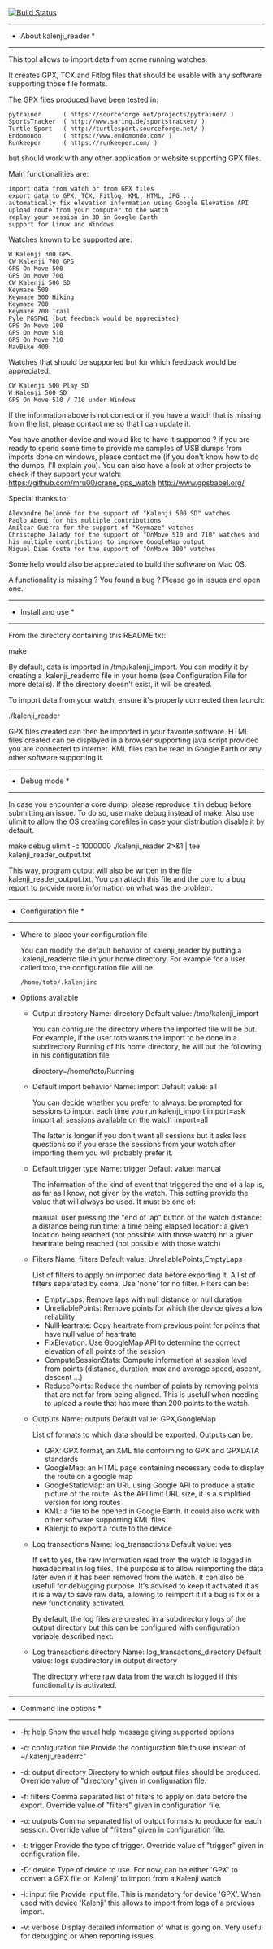 [![Build Status](https://travis-ci.org/ColinPitrat/kalenji-gps-watch-reader.svg?branch=master)](https://travis-ci.org/ColinPitrat/kalenji-gps-watch-reader)

************************
* About kalenji_reader *
************************
 
This tool allows to import data from some running watches.

It creates GPX, TCX and Fitlog files that should be usable with any software supporting those file formats.

The GPX files produced have been tested in:

    pytrainer      ( https://sourceforge.net/projects/pytrainer/ )
    SportsTracker  ( http://www.saring.de/sportstracker/ )
    Turtle Sport   ( http://turtlesport.sourceforge.net/ )
    Endomondo      ( https://www.endomondo.com/ )
    Runkeeper      ( https://runkeeper.com/ )

but should work with any other application or website supporting GPX files.

Main functionalities are:

    import data from watch or from GPX files
    export data to GPX, TCX, Fitlog, KML, HTML, JPG ...
    automatically fix elevation information using Google Elevation API
    upload route from your computer to the watch
    replay your session in 3D in Google Earth
    support for Linux and Windows 
 
 Watches known to be supported are:

    W Kalenji 300 GPS
    CW Kalenji 700 GPS
    GPS On Move 500
    GPS On Move 700
    CW Kalenji 500 SD
    Keymaze 500
    Keymaze 500 Hiking
    Keymaze 700
    Keymaze 700 Trail
    Pyle PGSPW1 (but feedback would be appreciated)
    GPS On Move 100
    GPS On Move 510
    GPS On Move 710 
    NavBike 400

Watches that should be supported but for which feedback would be appreciated:

    CW Kalenji 500 Play SD
    W Kalenji 500 SD
    GPS On Move 510 / 710 under Windows 

If the information above is not correct or if you have a watch that is missing from the list, please contact me so that I can update it.

You have another device and would like to have it supported ? If you are ready to spend some time to provide me samples of USB dumps from imports done on windows, please contact me (if you don't know how to do the dumps, I'll explain you).
You can also have a look at other projects to check if they support your watch:
    https://github.com/mru00/crane_gps_watch
    http://www.gpsbabel.org/

Special thanks to:

    Alexandre Delanoë for the support of "Kalenji 500 SD" watches
    Paolo Abeni for his multiple contributions
    Amílcar Guerra for the support of "Keymaze" watches
    Christophe Jalady for the support of "OnMove 510 and 710" watches and his multiple contributions to improve GoogleMap output
    Miguel Dias Costa for the support of "OnMove 100" watches 

Some help would also be appreciated to build the software on Mac OS.

A functionality is missing ? You found a bug ? Please go in issues and open one. 
 
 *******************
 * Install and use *
 *******************

From the directory containing this README.txt:

make

By default, data is imported in /tmp/kalenji_import. You can modify it by creating a .kalenji_readerrc file in your home (see Configuration File for more details). If the directory doesn't exist, it will be created.

To import data from your watch, ensure it's properly connected then launch:

./kalenji_reader

GPX files created can then be imported in your favorite software. HTML files created can be displayed in a browser supporting java script provided you are connected to internet. KML files can be read in Google Earth or any other software supporting it.

 **************
 * Debug mode *
 **************

In case you encounter a core dump, please reproduce it in debug before submitting an issue. To do so, use make debug instead of make. Also use ulimit to allow the OS creating corefiles in case your distribution disable it by default.

make debug
ulimit -c 1000000
./kalenji_reader 2>&1 | tee kalenji_reader_output.txt

This way, program output will also be written in the file kalenji_reader_output.txt. You can attach this file and the core to a bug report to provide more information on what was the problem.

 **********************
 * Configuration file *
 **********************

 * Where to place your configuration file

     You can modify the default behavior of kalenji_reader by putting a .kalenji_readerrc file in your home directory.
     For example for a user called toto, the configuration file will be:

       /home/toto/.kalenjirc

 * Options available

   - Output directory
      Name: directory
      Default value: /tmp/kalenji_import

      You can configure the directory where the imported file will be put. 
      For example, if the user toto wants the import to be done in a subdirectory Running of his home directory, he will put the following in his configuration file:

        directory=/home/toto/Running

   - Default import behavior
      Name: import
      Default value: all

      You can decide whether you prefer to always:
       be prompted for sessions to import each time you run kalenji_import
          import=ask
       import all sessions available on the watch
          import=all

      The latter is longer if you don't want all sessions but it asks less questions so if you erase the sessions from your watch after importing them you will probably prefer it.

   - Default trigger type
      Name: trigger
      Default value: manual

      The information of the kind of event that triggered the end of a lap is, as far as I know, not given by the watch. 
      This setting provide the value that will always be used. It must be one of:

        manual: user pressing the "end of lap" button of the watch
        distance: a distance being run
        time: a time being elapsed
        location: a given location being reached (not possible with those watch)
        hr: a given heartrate being reached (not possible with those watch) 

   - Filters
      Name: filters
      Default value: UnreliablePoints,EmptyLaps

      List of filters to apply on imported data before exporting it. A list of filters separated by coma. Use 'none' for no filter.
      Filters can be:
       - EmptyLaps: Remove laps with null distance or null duration
       - UnreliablePoints: Remove points for which the device gives a low reliability
       - NullHeartrate: Copy heartrate from previous point for points that have null value of heartrate
       - FixElevation: Use GoogleMap API to determine the correct elevation of all points of the session
       - ComputeSessionStats: Compute information at session level from points (distance, duration, max and average speed, ascent, descent ...)
       - ReducePoints: Reduce the number of points by removing points that are not far from being aligned. This is usefull when needing to upload a route that has more than 200 points to the watch.

   - Outputs
      Name: outputs
      Default value: GPX,GoogleMap

      List of formats to which data should be exported.
      Outputs can be:
       - GPX: GPX format, an XML file conforming to GPX and GPXDATA standards
       - GoogleMap: an HTML page containing necessary code to display the route on a google map
       - GoogleStaticMap: an URL using Google API to produce a static picture of the route. As the API limit URL size, it is a simplified version for long routes
       - KML: a file to be opened in Google Earth. It could also work with other software supporting KML files. 
       - Kalenji: to export a route to the device

   - Log transactions
      Name: log_transactions
      Default value: yes

      If set to yes, the raw information read from the watch is logged in hexadecimal in log files. 
      The purpose is to allow reimporting the data later even if it has been removed from the watch. It can also be usefull for debugging purpose.
      It's advised to keep it activated it as it is a way to save raw data, allowing to reimport it if a bug is fix or a new functionality activated.

      By default, the log files are created in a subdirectory logs of the output directory but this can be configured with configuration variable described next.

   - Log transactions directory
      Name: log_transactions_directory
      Default value: logs subdirectory in output directory

      The directory where raw data from the watch is logged if this functionality is activated. 

 ************************
 * Command line options *
 ************************

   - -h: help
     Show the usual help message giving supported options

   - -c: configuration file
     Provide the configuration file to use instead of ~/.kalenji_readerrc"
                 
   - -d: output directory
     Directory to which output files should be produced. Override value of "directory" given in configuration file.

   - -f: filters
     Comma separated list of filters to apply on data before the export. Override value of "filters" given in configuration file.

   - -o: outputs
     Comma separated list of output formats to produce for each session. Override value of "filters" given in configuration file.

   - -t: trigger
     Provide the type of trigger. Override value of "trigger" given in configuration file.

   - -D: device
     Type of device to use. For now, can be either 'GPX' to convert a GPX file or 'Kalenji' to import from a Kalenji watch

   - -i: input file
     Provide input file. This is mandatory for device 'GPX'. When used with device 'Kalenji' this allows to import from logs of a previous import.

   - -v: verbose
     Display detailed information of what is going on. Very useful for debugging or when reporting issues.

